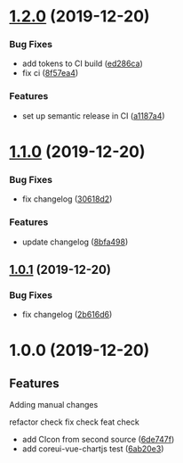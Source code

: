 # [1.2.0](https://github.com/woothu/vue-ts-test/compare/1.1.0...1.2.0) (2019-12-20)


### Bug Fixes

* add tokens to CI build ([ed286ca](https://github.com/woothu/vue-ts-test/commit/ed286ca83a0fe269ddcfc66b2c1bed807bdd2156))
* fix ci ([8f57ea4](https://github.com/woothu/vue-ts-test/commit/8f57ea4bb98a3de3134a7da330e803647f04ff55))


### Features

* set up semantic release in CI ([a1187a4](https://github.com/woothu/vue-ts-test/commit/a1187a466269f79ec6f134c0ca6515925e3c0aaa))

# [1.1.0](https://github.com/woothu/vue-ts-test/compare/1.0.1...1.1.0) (2019-12-20)


### Bug Fixes

* fix changelog ([30618d2](https://github.com/woothu/vue-ts-test/commit/30618d25d946d5610fac19b4b545f8e6e71d565a))


### Features

* update changelog ([8bfa498](https://github.com/woothu/vue-ts-test/commit/8bfa498141bfc9a9240288c22cd9d3284fa83ee6))

## [1.0.1](https://github.com/woothu/vue-ts-test/compare/1.0.0...1.0.1) (2019-12-20)


### Bug Fixes

* fix changelog ([2b616d6](https://github.com/woothu/vue-ts-test/commit/2b616d6f71f4fbfa0353528753c6e4b77678a349))

# 1.0.0 (2019-12-20)

## Features

Adding manual changes

refactor check
fix check
feat check

* add CIcon from second source ([6de747f](https://github.com/woothu/vue-ts-test/commit/6de747f2ba7db85fcfea7c9fa1020c237535d085))
* add coreui-vue-chartjs test ([6ab20e3](https://github.com/woothu/vue-ts-test/commit/6ab20e39a4e4917dc3f59a84c83d9fe937e1b84f))
